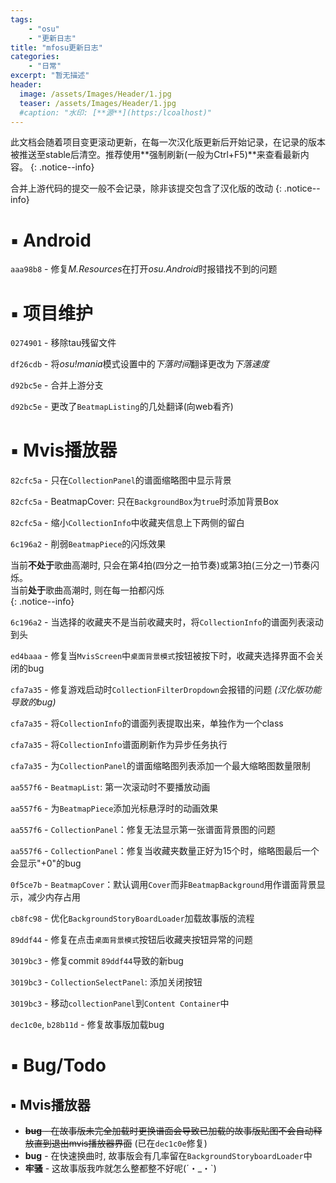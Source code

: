 ```yaml
---
tags:
    - "osu"
    - "更新日志"
title: "mfosu更新日志"
categories:
    - "日常"
excerpt: "暂无描述"
header:
  image: /assets/Images/Header/1.jpg
  teaser: /assets/Images/Header/1.jpg
  #caption: "水印: [**源**](https:/lcoalhost)"
---
```

此文档会随着项目变更滚动更新，在每一次汉化版更新后开始记录，在记录的版本被推送至stable后清空。推荐使用**强制刷新(一般为Ctrl+F5)**来查看最新内容。
{: .notice--info}

合并上游代码的提交一般不会记录，除非该提交包含了汉化版的改动
{: .notice--info}

# **▪ Android**

`aaa98b8` - 修复*M.Resources*在打开*osu.Android*时报错找不到的问题

# **▪ 项目维护**

`0274901` - 移除tau残留文件

`df26cdb` - 将*osu!mania*模式设置中的*下落时间*翻译更改为*下落速度*

`d92bc5e` - 合并上游分支

`d92bc5e` - 更改了`BeatmapListing`的几处翻译(向web看齐)

# **▪ Mvis播放器**

`82cfc5a` - 只在`CollectionPanel`的谱面缩略图中显示背景

`82cfc5a` - BeatmapCover: 只在`BackgroundBox`为`true`时添加背景Box

`82cfc5a` - 缩小`CollectionInfo`中收藏夹信息上下两侧的留白

`6c196a2` - 削弱`BeatmapPiece`的闪烁效果

<div>
当前<b>不处于</b>歌曲高潮时, 只会在第4拍(四分之一拍节奏)或第3拍(三分之一)节奏闪烁。<br/>
当前<b>处于</b>歌曲高潮时, 则在每一拍都闪烁
</div>
{: .notice--info}

`6c196a2` - 当选择的收藏夹不是当前收藏夹时，将`CollectionInfo`的谱面列表滚动到头

`ed4baaa` - 修复当`MvisScreen`中`桌面背景模式`按钮被按下时，收藏夹选择界面不会关闭的bug

`cfa7a35` - 修复游戏启动时`CollectionFilterDropdown`会报错的问题 *(汉化版功能导致的bug)*

`cfa7a35` - 将`CollectionInfo`的谱面列表提取出来，单独作为一个class

`cfa7a35` - 将`CollectionInfo`谱面刷新作为异步任务执行

`cfa7a35` - 为`CollectionPanel`的谱面缩略图列表添加一个最大缩略图数量限制

`aa557f6` - `BeatmapList`: 第一次滚动时不要播放动画

`aa557f6` - 为`BeatmapPiece`添加光标悬浮时的动画效果

`aa557f6` - `CollectionPanel`：修复无法显示第一张谱面背景图的问题

`aa557f6` - `CollectionPanel`：修复当收藏夹数量正好为15个时，缩略图最后一个会显示"+0"的bug

`0f5ce7b` - `BeatmapCover`：默认调用`Cover`而非`BeatmapBackground`用作谱面背景显示，减少内存占用

`cb8fc98` - 优化`BackgroundStoryBoardLoader`加载故事版的流程

`89ddf44` - 修复在点击`桌面背景模式`按钮后收藏夹按钮异常的问题

`3019bc3` - 修复commit `89ddf44`导致的新bug

`3019bc3` - `CollectionSelectPanel`: 添加关闭按钮

`3019bc3` - 移动`collectionPanel`到`Content Container`中

`dec1c0e`, `b28b11d` - 修复故事版加载bug

# **▪ Bug/Todo**

## **▪ Mvis播放器**
- ~~**bug** - 在故事版未完全加载时更换谱面会导致已加载的故事版贴图不会自动释放直到退出mvis播放器界面~~ (已在`dec1c0e`修复)
- **bug** - 在快速换曲时, 故事版会有几率留在`BackgroundStoryboardLoader`中
- **牢骚** - 这故事版我咋就怎么整都整不好呢(´・_・`)